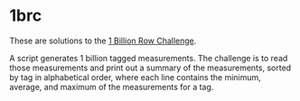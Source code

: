 # 1brc

These are solutions to the [1 Billion Row Challenge](https://1brc.dev/).

A script generates 1 billion tagged measurements. The challenge is to read
those measurements and print out a summary of the measurements,
sorted by tag in alphabetical order, where each line contains the minimum,
average, and maximum of the measurements for a tag.

